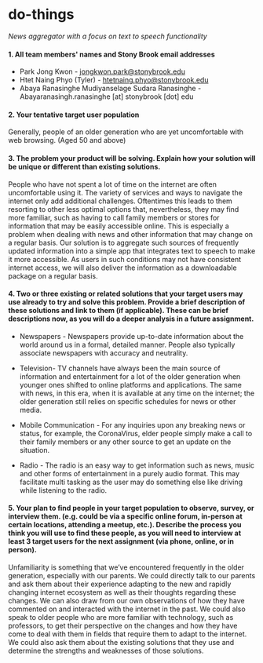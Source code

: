 # do-things
*News aggregator with a focus on text to speech functionality*

#### 1. All team members' names and Stony Brook email addresses 

+ Park Jong Kwon - jongkwon.park@stonybrook.edu
+ Htet Naing Phyo (Tyler) - htetnaing.phyo@stonybrook.edu
+ Abaya Ranasinghe Mudiyanselage Sudara Ranasinghe - Abayaranasingh.ranasinghe [at] stonybrook [dot] edu

#### 2. Your tentative target user population

Generally, people of an older generation who are yet uncomfortable with web browsing. (Aged 50 and above)

#### 3. The problem your product will be solving. Explain how your solution will be unique or different than existing solutions.

People who have not spent a lot of time on the internet are often uncomfortable using it. The variety of services and ways to navigate the internet only add additional challenges. Oftentimes this leads to them resorting to other less optimal options that, nevertheless, they may find more familiar, such as having to call family members or stores for information that may be easily accessible online. This is especially a problem when dealing with news and other information that may change on a regular basis.
Our solution is to aggregate such sources of frequently updated information into a simple app that integrates text to speech to make it more accessible. As users in such conditions may not have consistent internet access, we will also deliver the information as a downloadable package on a regular basis.

#### 4. Two or three existing or related solutions that your target users may use already to try and solve this problem. Provide a brief description of these solutions and link to them (if applicable). These can be brief descriptions now, as you will do a deeper analysis in a future assignment.

+ Newspapers - Newspapers provide up-to-date information about the world around us in a formal, detailed manner. People also typically associate newspapers with accuracy and neutrality.

+ Television- TV channels have always been the main source of information and entertainment for a lot of the older generation when younger ones shifted to online platforms and applications. The same with news, in this era, when it is available at any time on the internet; the older generation still relies on specific schedules for news or other media.

+ Mobile Communication - For any inquiries upon any breaking news or status, for example, the CoronaVirus, elder people simply make a call to their family members or any other source to get an update on the situation. 

+ Radio - The radio is an easy way to get information such as news, music and other forms of entertainment in a purely audio format. This may facilitate multi tasking as the user may do something else like driving while listening to the radio.

#### 5. Your plan to find people in your target population to observe, survey, or interview them. (e.g. could be via a specific online forum, in-person at certain locations, attending a meetup, etc.). Describe the process you think you will use to find these people, as you will need to interview at least 3 target users for the next assignment (via phone, online, or in person).

Unfamiliarity is something that we’ve encountered frequently in the older generation, especially with our parents. We could directly talk to our parents and ask them about their experience adapting to the new and rapidly changing internet ecosystem as well as their thoughts regarding these changes. We can also draw from our own observations of how they have commented on and interacted with the internet in the past.
We could also speak to older people who are more familiar with technology, such as professors, to get their perspective on the changes and how they have come to deal with them in fields that require them to adapt to the internet. We could also ask them about the existing solutions that they use and determine the strengths and weaknesses of those solutions.
